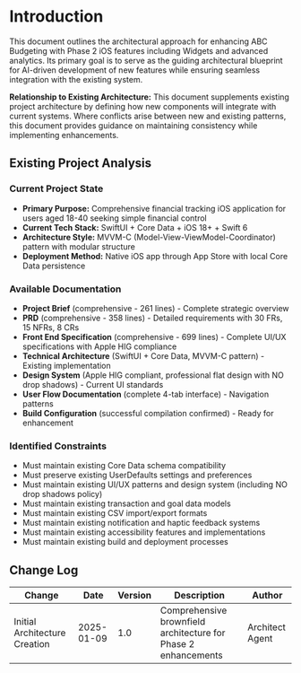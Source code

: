 # Introduction

This document outlines the architectural approach for enhancing ABC Budgeting with Phase 2 iOS features including Widgets and advanced analytics. Its primary goal is to serve as the guiding architectural blueprint for AI-driven development of new features while ensuring seamless integration with the existing system.

**Relationship to Existing Architecture:**
This document supplements existing project architecture by defining how new components will integrate with current systems. Where conflicts arise between new and existing patterns, this document provides guidance on maintaining consistency while implementing enhancements.

## Existing Project Analysis

### Current Project State
- **Primary Purpose:** Comprehensive financial tracking iOS application for users aged 18-40 seeking simple financial control
- **Current Tech Stack:** SwiftUI + Core Data + iOS 18+ + Swift 6
- **Architecture Style:** MVVM-C (Model-View-ViewModel-Coordinator) pattern with modular structure
- **Deployment Method:** Native iOS app through App Store with local Core Data persistence

### Available Documentation
- **Project Brief** (comprehensive - 261 lines) - Complete strategic overview
- **PRD** (comprehensive - 358 lines) - Detailed requirements with 30 FRs, 15 NFRs, 8 CRs
- **Front End Specification** (comprehensive - 699 lines) - Complete UI/UX specifications with Apple HIG compliance
- **Technical Architecture** (SwiftUI + Core Data, MVVM-C pattern) - Existing implementation
- **Design System** (Apple HIG compliant, professional flat design with NO drop shadows) - Current UI standards
- **User Flow Documentation** (complete 4-tab interface) - Navigation patterns
- **Build Configuration** (successful compilation confirmed) - Ready for enhancement

### Identified Constraints
- Must maintain existing Core Data schema compatibility
- Must preserve existing UserDefaults settings and preferences
- Must maintain existing UI/UX patterns and design system (including NO drop shadows policy)
- Must maintain existing transaction and goal data models
- Must maintain existing CSV import/export formats
- Must maintain existing notification and haptic feedback systems
- Must maintain existing accessibility features and implementations
- Must maintain existing build and deployment processes

## Change Log
| Change | Date | Version | Description | Author |
|--------|------|---------|-------------|---------|
| Initial Architecture Creation | 2025-01-09 | 1.0 | Comprehensive brownfield architecture for Phase 2 enhancements | Architect Agent |
